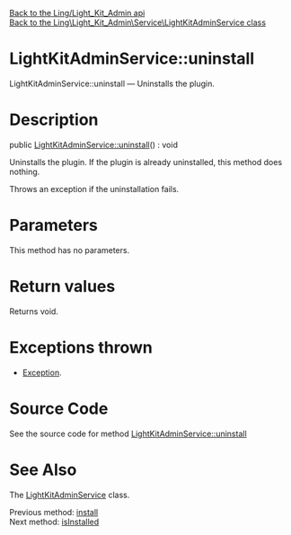 [Back to the Ling/Light_Kit_Admin api](https://github.com/lingtalfi/Light_Kit_Admin/blob/master/doc/api/Ling/Light_Kit_Admin.md)<br>
[Back to the Ling\Light_Kit_Admin\Service\LightKitAdminService class](https://github.com/lingtalfi/Light_Kit_Admin/blob/master/doc/api/Ling/Light_Kit_Admin/Service/LightKitAdminService.md)


LightKitAdminService::uninstall
================



LightKitAdminService::uninstall — Uninstalls the plugin.




Description
================


public [LightKitAdminService::uninstall](https://github.com/lingtalfi/Light_Kit_Admin/blob/master/doc/api/Ling/Light_Kit_Admin/Service/LightKitAdminService/uninstall.md)() : void




Uninstalls the plugin.
If the plugin is already uninstalled, this method does nothing.

Throws an exception if the uninstallation fails.




Parameters
================

This method has no parameters.


Return values
================

Returns void.


Exceptions thrown
================

- [Exception](http://php.net/manual/en/class.exception.php).&nbsp;







Source Code
===========
See the source code for method [LightKitAdminService::uninstall](https://github.com/lingtalfi/Light_Kit_Admin/blob/master/Service/LightKitAdminService.php#L481-L564)


See Also
================

The [LightKitAdminService](https://github.com/lingtalfi/Light_Kit_Admin/blob/master/doc/api/Ling/Light_Kit_Admin/Service/LightKitAdminService.md) class.

Previous method: [install](https://github.com/lingtalfi/Light_Kit_Admin/blob/master/doc/api/Ling/Light_Kit_Admin/Service/LightKitAdminService/install.md)<br>Next method: [isInstalled](https://github.com/lingtalfi/Light_Kit_Admin/blob/master/doc/api/Ling/Light_Kit_Admin/Service/LightKitAdminService/isInstalled.md)<br>


